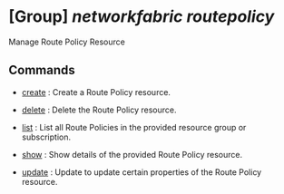 # [Group] _networkfabric routepolicy_

Manage Route Policy Resource

## Commands

- [create](/Commands/networkfabric/routepolicy/_create.md)
: Create a Route Policy resource.

- [delete](/Commands/networkfabric/routepolicy/_delete.md)
: Delete the Route Policy resource.

- [list](/Commands/networkfabric/routepolicy/_list.md)
: List all Route Policies in the provided resource group or subscription.

- [show](/Commands/networkfabric/routepolicy/_show.md)
: Show details of the provided Route Policy resource.

- [update](/Commands/networkfabric/routepolicy/_update.md)
: Update to update certain properties of the Route Policy resource.

